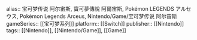 alias:: 宝可梦传说 阿尔宙斯, 寶可夢傳說 阿爾宙斯, Pokémon LEGENDS アルセウス, Pokémon Legends Arceus, Nintendo/Game/宝可梦传说 阿尔宙斯
gameSeries:: [[宝可梦系列]]
platform:: [[Switch]] 
publisher:: [[Nintendo]] 
tags:: [[Nintendo]], [[Nintendo/Game]], [[Game]]
